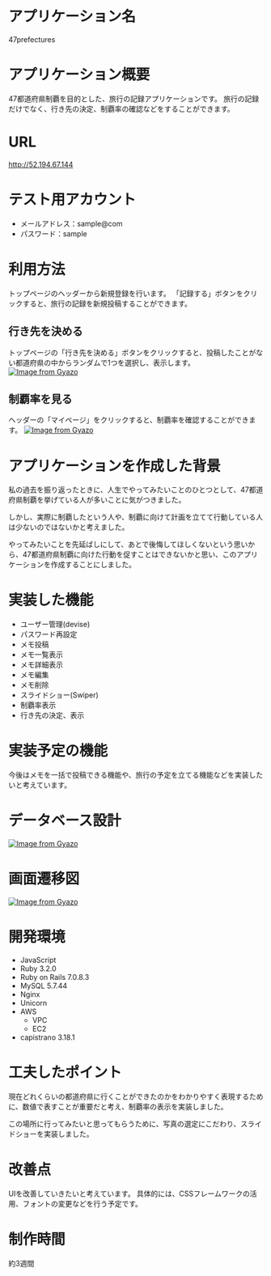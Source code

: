 # アプリケーション名
47prefectures

# アプリケーション概要
47都道府県制覇を目的とした、旅行の記録アプリケーションです。
旅行の記録だけでなく、行き先の決定、制覇率の確認などをすることができます。

# URL
http://52.194.67.144

# テスト用アカウント
- メールアドレス：sample@com
- パスワード：sample

# 利用方法
トップページのヘッダーから新規登録を行います。
「記録する」ボタンをクリックすると、旅行の記録を新規投稿することができます。

## 行き先を決める
トップページの「行き先を決める」ボタンをクリックすると、投稿したことがない都道府県の中からランダムで1つを選択し、表示します。
[![Image from Gyazo](https://i.gyazo.com/14e8f8b51b7de574601dc4175c783f53.gif)](https://gyazo.com/14e8f8b51b7de574601dc4175c783f53)

## 制覇率を見る
ヘッダーの「マイページ」をクリックすると、制覇率を確認することができます。
[![Image from Gyazo](https://i.gyazo.com/f57c0daacac0520739ff2c178cc7ce8a.gif)](https://gyazo.com/f57c0daacac0520739ff2c178cc7ce8a)


# アプリケーションを作成した背景
私の過去を振り返ったときに、人生でやってみたいことのひとつとして、47都道府県制覇を挙げている人が多いことに気がつきました。

しかし、実際に制覇したという人や、制覇に向けて計画を立てて行動している人は少ないのではないかと考えました。

やってみたいことを先延ばしにして、あとで後悔してほしくないという思いから、47都道府県制覇に向けた行動を促すことはできないかと思い、このアプリケーションを作成することにしました。

# 実装した機能
- ユーザー管理(devise)
- パスワード再設定
- メモ投稿
- メモ一覧表示
- メモ詳細表示
- メモ編集
- メモ削除
- スライドショー(Swiper)
- 制覇率表示
- 行き先の決定、表示

# 実装予定の機能
今後はメモを一括で投稿できる機能や、旅行の予定を立てる機能などを実装したいと考えています。

# データベース設計
[![Image from Gyazo](https://i.gyazo.com/0e860503aa94ae605fd9f953b41ecddc.png)](https://gyazo.com/0e860503aa94ae605fd9f953b41ecddc)

# 画面遷移図
[![Image from Gyazo](https://i.gyazo.com/db22ec3e0caf867fd2b619a8fad232b2.png)](https://gyazo.com/db22ec3e0caf867fd2b619a8fad232b2)

# 開発環境
- JavaScript
- Ruby 3.2.0
- Ruby on Rails 7.0.8.3
- MySQL 5.7.44
- Nginx
- Unicorn
- AWS
  - VPC
  - EC2
- capistrano 3.18.1

# 工夫したポイント
現在どれくらいの都道府県に行くことができたのかをわかりやすく表現するために、数値で表すことが重要だと考え、制覇率の表示を実装しました。

この場所に行ってみたいと思ってもらうために、写真の選定にこだわり、スライドショーを実装しました。

# 改善点
UIを改善していきたいと考えています。
具体的には、CSSフレームワークの活用、フォントの変更などを行う予定です。

# 制作時間
約3週間
